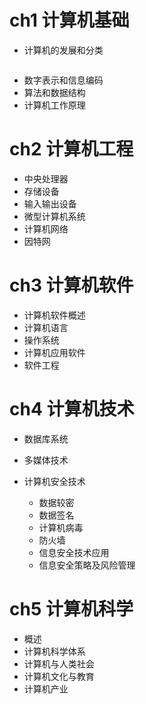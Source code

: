 # **ch1 计算机基础**

- 计算机的发展和分类

```javascript
```

- 数字表示和信息编码
- 算法和数据结构
- 计算机工作原理

# **ch2 计算机工程**

- 中央处理器
- 存储设备
- 输入输出设备
- 微型计算机系统
- 计算机网络
- 因特网

# **ch3 计算机软件**

- 计算机软件概述
- 计算机语言
- 操作系统
- 计算机应用软件
- 软件工程

# **ch4 计算机技术**

- 数据库系统
- 多媒体技术
- 计算机安全技术

  - 数据较密
  - 数据签名
  - 计算机病毒
  - 防火墙
  - 信息安全技术应用
  - 信息安全策略及风险管理

# **ch5 计算机科学**

- 概述
- 计算机科学体系
- 计算机与人类社会
- 计算机文化与教育
- 计算机产业
